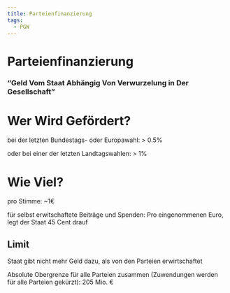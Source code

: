 ```yaml
---
title: Parteienfinanzierung
tags:
  - PGW
---
```

# Parteienfinanzierung

### “Geld Vom Staat Abhängig Von Verwurzelung in Der Gesellschaft”

# Wer Wird Gefördert?

bei der letzten Bundestags-  oder Europawahl: > 0.5%

oder bei einer der letzten Landtagswahlen: > 1%

# Wie Viel?

pro Stimme: ~1€

für selbst erwitschaftete Beiträge und Spenden: Pro eingenommenen Euro, legt der Staat 45 Cent drauf

## Limit

Staat gibt nicht mehr Geld dazu, als von den Parteien erwirtschaftet

Absolute Obergrenze für alle Parteien zusammen (Zuwendungen werden für alle Parteien gekürzt): 205 Mio. €